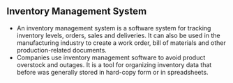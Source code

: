 ## Inventory Management System

- An inventory management system is a software system for tracking inventory levels, orders, sales and deliveries. It can also be used in the manufacturing industry to create a work order, bill of materials and other production-related documents.
- Companies use inventory management software to avoid product overstock and outages. It is a tool for organizing inventory data that before was generally stored in hard-copy form or in spreadsheets.
